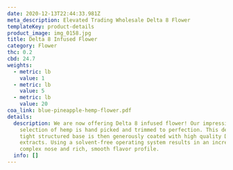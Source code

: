 ```yaml
---
date: 2020-12-13T22:44:33.981Z
meta_description: Elevated Trading Wholesale Delta 8 Flower
templateKey: product-details
product_image: img_0158.jpg
title: Delta 8 Infused Flower
category: Flower
thc: 0.2
cbd: 24.7
weights:
  - metric: lb
    value: 1
  - metric: lb
    value: 5
  - metric: lb
    value: 20
coa_link: blue-pineapple-hemp-flower.pdf
details:
  description: We are now offering Delta 8 infused flower! Our impressive
    selection of hemp is hand picked and trimmed to perfection. This dense,
    tight structured base is then generously coated with high quality Delta 8
    extracts. Using a solvent-free operating system results in an incredibly
    complex nose and rich, smooth flavor profile.
  info: []
---
```

